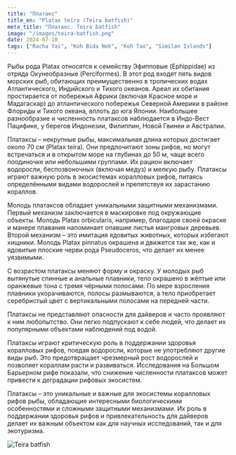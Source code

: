 ```yaml
---
title: "Платакс"
title_en: "Platax teira (Teira batfish)"
meta_title: "Платакс. Teira batfish"
image: "/images/teira-batfish.png"
date: 2024-07-10
tags: ["Racha Yai", "Koh Bida Nok", "Koh Tao", "Similan Islands"]
---
```


Рыбы рода Platax относятся к семейству Эфипповые (Ephippidae) из отряда Окунеобразные (Perciformes). В этот род входят пять видов морских рыб, обитающих преимущественно в тропических водах Атлантического, Индийского и Тихого океанов.  Ареал их обитания простирается от побережья Африки (включая Красное море и Мадагаскар) до атлантического побережья Северной Америки в районе Флориды и Тихого океана, вплоть до юга Японии. Наибольшее разнообразие и численность платаксов наблюдается в Индо-Вест Пацифике, у берегов Индонезии, Филиппин, Новой Гвинеи и Австралии.

Платаксы – некрупные рыбы, максимальная длина которых достигает около 70 см (Platax teira). Они предпочитают зоны рифов, но могут встречаться и в открытом море на глубинах до 50 м, чаще всего поодиночке или небольшими группами. Их рацион включает водоросли, беспозвоночных (включая медуз) и мелкую рыбу. Платаксы играют важную роль в экосистемах коралловых рифов, питаясь определёнными видами водорослей и препятствуя их зарастанию кораллов.

Молодь платаксов обладает уникальными защитными механизмами. Первый механизм заключается в маскировке под окружающие объекты. Молодь Platax orbicularis, например, благодаря своей окраске и манере плавания напоминает опавшие листья мангровых деревьев. Второй механизм – это имитация ядовитых животных, которых избегают хищники. Молодь Platax pinnatus окрашена и движется так же, как и ядовитые плоские черви рода Pseudoceros, что делает их менее уязвимыми.

С возрастом платаксы меняют форму и окраску. У молодых рыб вытянутые спинные и анальные плавники, тело окрашено в жёлтые или оранжевые тона с тремя чёрными полосами. По мере взросления плавники укорачиваются, полосы размываются, а тело приобретает серебристый цвет с вертикальными полосами на передней части.

Платаксы не представляют опасности для дайверов и часто проявляют к ним любопытство. Они легко подпускают к себе людей, что делает их популярными объектами наблюдений под водой.

Платаксы играют критическую роль в поддержании здоровья коралловых рифов, поедая водоросли, которые не употребляют другие виды рыб. Это предотвращает чрезмерный рост водорослей и позволяет кораллам расти и развиваться. Исследования на Большом Барьерном рифе показали, что снижение численности платаксов может привести к деградации рифовых экосистем.

Платаксы – это уникальные и важные для экосистемы коралловых рифов рыбы, обладающие интересными биологическими особенностями и сложными защитными механизмами. Их роль в поддержании здоровья рифов и привлекательность для дайверов делает их важным объектом как для научных исследований, так и для экотуризма.

![Teira batfish](https://github.com/Muratov-Egor/diversnotes/blob/master/assets/images/teira-batfish-2.png?raw=true "Teira batfish")
